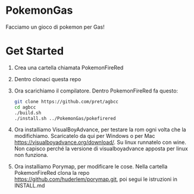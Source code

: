 # PokemonGas
Facciamo un gioco di pokemon per Gas!

# Get Started
1. Crea una cartella chiamata PokemonFireRed

2. Dentro clonaci questa repo

3. Ora scarichiamo il compilatore. Dentro PokemonFireRed fa questo:
    
    ```bash
    git clone https://github.com/pret/agbcc
    cd agbcc
    ./build.sh
    ./install.sh ../PokemonGas/pokefirered
    ```

4. Ora installiamo VisualBoyAdvance, per testare la rom ogni volta che la modifichiamo. Scaricatelo da qui per Windows o per Mac https://visualboyadvance.org/download/. Su linux runnatelo con wine. Non capisco perché la versione di visualboyadvance apposta per linux non funziona.

5. Ora installiamo Porymap, per modificare le cose. Nella cartella PokemonFireRed clona la repo https://github.com/huderlem/porymap.git, poi segui le istruzioni in INSTALL.md




